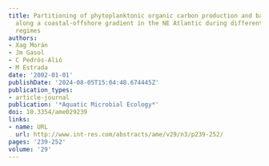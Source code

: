 ```yaml
---
title: Partitioning of phytoplanktonic organic carbon production and bacterial production
  along a coastal-offshore gradient in the NE Atlantic during different hydrographic
  regimes
authors:
- Xag Morán
- Jm Gasol
- C Pedrós-Alió
- M Estrada
date: '2002-01-01'
publishDate: '2024-08-05T15:04:48.674445Z'
publication_types:
- article-journal
publication: '*Aquatic Microbial Ecology*'
doi: 10.3354/ame029239
links:
- name: URL
  url: http://www.int-res.com/abstracts/ame/v29/n3/p239-252/
pages: '239-252'
volume: '29'
---
```

